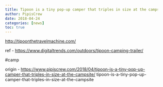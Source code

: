 ```yaml
---
title: Tipoon is a tiny pop-up camper that triples in size at the campsite
author: PipisCrew
date: 2018-04-24
categories: [news]
toc: true
---
```


http://tipoonthetravelmachine.com/

ref - https://www.digitaltrends.com/outdoors/tipoon-camping-trailer/

#camp

origin - https://www.pipiscrew.com/2018/04/tipoon-is-a-tiny-pop-up-camper-that-triples-in-size-at-the-campsite/ tipoon-is-a-tiny-pop-up-camper-that-triples-in-size-at-the-campsite